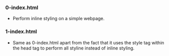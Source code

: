 ### 0-index.html
- Perform inline styling on a simple webpage.
### 1-index.html
- Same as 0-index.html apart from the fact that it uses the style tag
within the head tag to perform all styline instead of inline styling.
